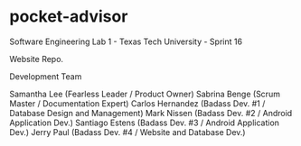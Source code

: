 # pocket-advisor
Software Engineering Lab 1 - Texas Tech University - Sprint 16

Website Repo.

Development Team

Samantha Lee (Fearless Leader / Product Owner)
Sabrina Benge (Scrum Master / Documentation Expert)
Carlos Hernandez (Badass Dev. #1 / Database Design and Management)
Mark Nissen (Badass Dev. #2 / Android Application Dev.)
Santiago Estens (Badass Dev. #3 / Android Application Dev.)
Jerry Paul (Badass Dev. #4 / Website and Database Dev.)
